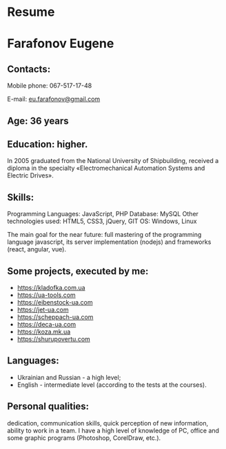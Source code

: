 # Resume

# Farafonov Eugene

## Contacts:

Mobile phone: 067-517-17-48

E-mail: eu.farafonov@gmail.com

## Age: 36 years

## Education: higher.
In 2005 graduated from the National University of Shipbuilding, received a diploma in the specialty «Electromechanical Automation Systems and Electric Drives».

## Skills:
Programming Languages: JavaScript, PHP
Database: MySQL
Other technologies used: HTML5, CSS3, jQuery, GIT
OS: Windows, Linux

The main goal for the near future: full mastering of the programming language javascript, its server implementation (nodejs) and frameworks (react, angular, vue).

## Some projects, executed by me:
* https://kladofka.com.ua
* https://ua-tools.com
* https://eibenstock-ua.com
* https://jet-ua.com
* https://scheppach-ua.com
* https://deca-ua.com
* https://koza.mk.ua
* https://shurupovertu.com

## Languages:
* Ukrainian and Russian - a high level;
* English - intermediate level (according to the tests at the courses).

## Personal qualities:
dedication, communication skills, quick perception of new information, ability to work in a team.
I have a high level of knowledge of PC, office and some graphic programs (Photoshop, CorelDraw, etc.).
